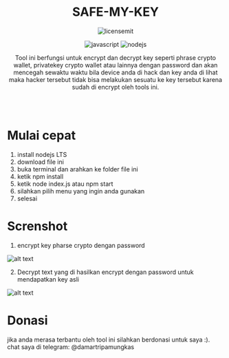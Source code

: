 <h1 align="center">SAFE-MY-KEY</h1>

<p align="center">
  <img src="https://camo.githubusercontent.com/3dbcfa4997505c80ef928681b291d33ecfac2dabf563eb742bb3e269a5af909c/68747470733a2f2f696d672e736869656c64732e696f2f6769746875622f6c6963656e73652f496c65726961796f2f6d61726b646f776e2d6261646765733f7374796c653d666f722d7468652d6261646765" alt="licensemit" />
</p>

<p align="center">
  <img src="https://img.shields.io/badge/javascript-%23323330.svg?style=for-the-badge&logo=javascript&logoColor=%23F7DF1E" alt="javascript" />
  <img src="https://img.shields.io/badge/node.js-6DA55F?style=for-the-badge&logo=node.js&logoColor=white" alt="nodejs" />
</p>

<p align="center">
  Tool ini berfungsi untuk encrypt dan decrypt key seperti phrase crypto wallet, privatekey crypto wallet atau lainnya dengan password dan akan mencegah sewaktu waktu bila device anda di hack dan key anda di lihat maka hacker tersebut tidak bisa melakukan sesuatu ke key tersebut karena sudah di encrypt oleh tools ini.
</p>

<br><br>

# Mulai cepat
1. install nodejs LTS
2. download file ini
3. buka terminal dan arahkan ke folder file ini
4. ketik npm install
5. ketik node index.js atau npm start
6. silahkan pilih menu yang ingin anda gunakan
7. selesai

# Screnshot
1. encrypt key pharse crypto dengan password

![alt text](https://github.com/damartripamungkas/safe-my-key/blob/main/images/encrypt.png?raw=true)

2. Decrypt text yang di hasilkan encrypt dengan password untuk mendapatkan key asli

![alt text](https://github.com/damartripamungkas/safe-my-key/blob/main/images/decrypt.png?raw=true)

# Donasi
jika anda merasa terbantu oleh tool ini silahkan berdonasi untuk saya :). chat saya di telegram: @damartripamungkas
